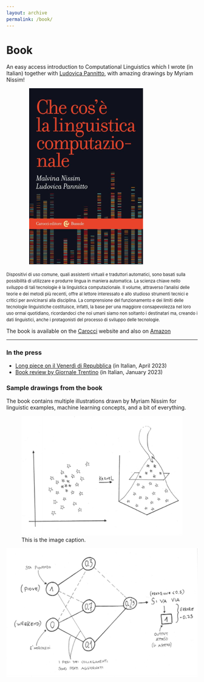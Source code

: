 ```yaml
---
layout: archive
permalink: /book/
---
```


# Book


<div markdown=1>

An easy access introduction to Computational Linguistics which I wrote (in Italian) together with [Ludovica Pannitto](https://www.ellepannitto.it/), with amazing drawings by Myriam Nissim!


<img hspace="60" src="/assets/images/book-full.jpeg" alt="cover" width="300" href="https://www.carocci.it/prodotto/che-cose-la-linguistica-computazionale" />



<p>
<span style="font-size:0.8em;">
Dispositivi di uso comune, quali assistenti virtuali e traduttori automatici, sono basati sulla possibilità di utilizzare e produrre lingua in maniera automatica. La scienza chiave nello sviluppo di tali tecnologie è la linguistica computazionale. Il volume, attraverso l’analisi delle teorie e dei metodi più recenti, offre al lettore interessato e allo studioso strumenti tecnici e critici per avvicinarsi alla disciplina. La comprensione del funzionamento e dei limiti delle tecnologie linguistiche costituisce, infatti, la base per una maggiore consapevolezza nel loro uso ormai quotidiano, ricordandoci che noi umani siamo non soltanto i destinatari ma, creando i dati linguistici, anche i protagonisti del processo di sviluppo delle tecnologie.</span></p>


The book is available on the [Carocci](https://www.carocci.it/prodotto/che-cose-la-linguistica-computazionale) website and also on [Amazon](https://amzn.eu/d/6Ifj7El)

<hr>

</div>

### In the press

 * [Long piece on il Venerdì di Repubblica](https://www.carocci.it/wp-content/uploads/2022/07/venerdi21.4.23.pdf) (in Italian, April 2023)
* [Book review by Giornale Trentino](https://www.giornaletrentino.it/scienza-e-tecnica/libri-la-scienza-che-insegna-alle-macchine-a-parlare-1.3399534) (in Italian, January 2023)


### Sample drawings from the book

The book contains multiple illustrations drawn by Myriam Nissim for linguistic examples, machine learning concepts, and a bit of everything.

<figure style="border: 10px" >
<img src="/assets/images/svm-kernel.jpg" alt="kernel" width="600" />
<figcaption>This is the image caption.</figcaption>
</figure>

<img align="center" src="/assets/images/rete-pesi.jpg" alt="rete" width="600" />





